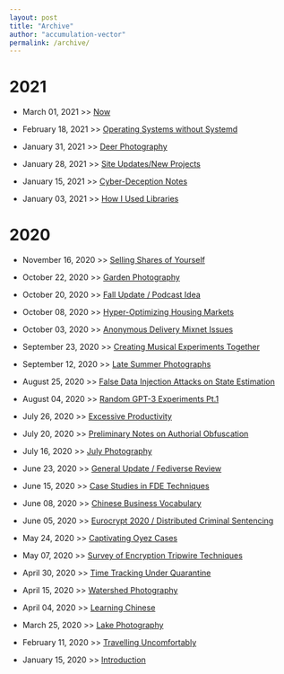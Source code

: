 ```yaml
---
layout: post
title: "Archive"
author: "accumulation-vector"
permalink: /archive/
---
```


# 2021

- March 01, 2021 >> [Now](https://accumulationvector.com/2021-03-01/now)

- February 18, 2021 >> [Operating Systems without Systemd]()

- January 31, 2021 >> [Deer Photography](https://accumulationvector.com/2021-01-31/deer-photography)

- January 28, 2021 >> [Site Updates/New Projects](https://accumulationvector.com/2021-01-28/site-updates)

- January 15, 2021 >> [Cyber-Deception Notes](https://accumulationvector.com/2021-01-15/Cyberdeception-Notes)

- January 03, 2021 >> [How I Used Libraries](https://accumulationvector.com/2021-01-03/how-i-used-libraries)

# 2020

- November 16, 2020 >> [Selling Shares of Yourself](https://accumulationvector.com/2020-10-16/selling-shares-of-yourself)

- October 22, 2020 >> [Garden Photography](https://accumulationvector.com/2020-10-22/garden-photography)

- October 20, 2020 >> [Fall Update / Podcast Idea](https://accumulationvector.com/2020-10-20/update-podcast-info)

- October 08, 2020 >> [Hyper-Optimizing Housing Markets](https://accumulationvector.com/2020-10-08/hyper-optimizing-housing)

- October 03, 2020 >> [Anonymous Delivery Mixnet Issues](https://accumulationvector.com/2020-10-03/anonymous-delivery)

- September 23, 2020 >> [Creating Musical Experiments Together](https://accumulationvector.com/2020-09-23/creating-music-together)

- September 12, 2020 >> [Late Summer Photographs](https://accumulationvector.com/2020-09-12/summer-photography)

- August 25, 2020 >> [False Data Injection Attacks on State Estimation](https://accumulationvector.com/2020-08-25/false-data-injection)

- August 04, 2020 >> [Random GPT-3 Experiments Pt.1](https://accumulationvector.com/2020-08-04/gpt-3-experiments)

- July 26, 2020 >> [Excessive Productivity](https://accumulationvector.com/2020-07-26/excessive-productivity)

- July 20, 2020 >> [Preliminary Notes on Authorial Obfuscation](https://accumulationvector.com/2020-07-20/preliminary-notes-auth-ob)

- July 16, 2020 >> [July Photography](https://accumulationvector.com/2020-07-16/july-photography)

- June 23, 2020 >> [General Update / Fediverse Review](https://accumulationvector.com/2020-06-23/general-updates)

- June 15, 2020 >> [Case Studies in FDE Techniques](https://accumulationvector.com/2020-06-15/case-study-fde)

- June 08, 2020 >> [Chinese Business Vocabulary](https://accumulationvector.com/2020-06-08/chinese-business-phrasebook)

- June 05, 2020 >> [Eurocrypt 2020 / Distributed Criminal Sentencing](https://accumulationvector.com/2020-06-05/eurocrypt-distributed-sentencing)

- May 24, 2020 >> [Captivating Oyez Cases](https://accumulationvector.com/2020-05-24/captivating-oyez-cases)

- May 07, 2020 >> [Survey of Encryption Tripwire Techniques](https://accumulationvector.com/2020-05-07/survey-of-enc-tripwire)

- April 30, 2020 >> [Time Tracking Under Quarantine](https://accumulationvector.com/2020-04-30/covid19-time-tracking)

- April 15, 2020 >> [Watershed Photography](https://accumulationvector.com/2020-04-15/watershed-photography)

- April 04, 2020 >> [Learning Chinese](https://accumulationvector.com/2020-04-04/learning-chinese)

- March 25, 2020 >> [Lake Photography](https://accumulationvector.com/2020-03-25/lake-photography)

- February 11, 2020 >> [Travelling Uncomfortably](https://accumulationvector.com/2020-02-11/travelling-uncomfortably)

- January 15, 2020 >> [Introduction](https://accumulationvector.com/2020-01-15/introduction)